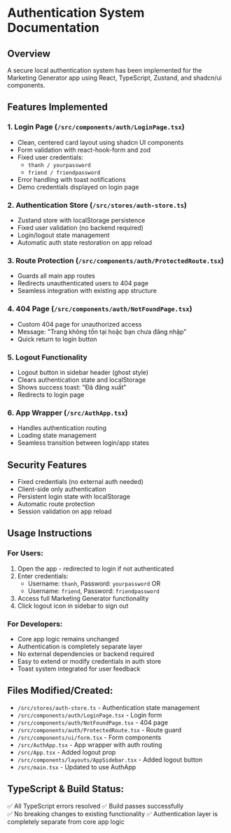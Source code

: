 # Authentication System Documentation

## Overview
A secure local authentication system has been implemented for the Marketing Generator app using React, TypeScript, Zustand, and shadcn/ui components.

## Features Implemented

### 1. Login Page (`/src/components/auth/LoginPage.tsx`)
- Clean, centered card layout using shadcn UI components
- Form validation with react-hook-form and zod
- Fixed user credentials:
  - `thanh / yourpassword`
  - `friend / friendpassword`
- Error handling with toast notifications
- Demo credentials displayed on login page

### 2. Authentication Store (`/src/stores/auth-store.ts`)
- Zustand store with localStorage persistence
- Fixed user validation (no backend required)
- Login/logout state management
- Automatic auth state restoration on app reload

### 3. Route Protection (`/src/components/auth/ProtectedRoute.tsx`)
- Guards all main app routes
- Redirects unauthenticated users to 404 page
- Seamless integration with existing app structure

### 4. 404 Page (`/src/components/auth/NotFoundPage.tsx`)
- Custom 404 page for unauthorized access
- Message: "Trang không tồn tại hoặc bạn chưa đăng nhập"
- Quick return to login button

### 5. Logout Functionality
- Logout button in sidebar header (ghost style)
- Clears authentication state and localStorage
- Shows success toast: "Đã đăng xuất"
- Redirects to login page

### 6. App Wrapper (`/src/AuthApp.tsx`)
- Handles authentication routing
- Loading state management
- Seamless transition between login/app states

## Security Features
- Fixed credentials (no external auth needed)
- Client-side only authentication
- Persistent login state with localStorage
- Automatic route protection
- Session validation on app reload

## Usage Instructions

### For Users:
1. Open the app - redirected to login if not authenticated
2. Enter credentials:
   - Username: `thanh`, Password: `yourpassword` OR
   - Username: `friend`, Password: `friendpassword`
3. Access full Marketing Generator functionality
4. Click logout icon in sidebar to sign out

### For Developers:
- Core app logic remains unchanged
- Authentication is completely separate layer
- No external dependencies or backend required
- Easy to extend or modify credentials in auth store
- Toast system integrated for user feedback

## Files Modified/Created:
- `/src/stores/auth-store.ts` - Authentication state management
- `/src/components/auth/LoginPage.tsx` - Login form
- `/src/components/auth/NotFoundPage.tsx` - 404 page
- `/src/components/auth/ProtectedRoute.tsx` - Route guard
- `/src/components/ui/form.tsx` - Form components
- `/src/AuthApp.tsx` - App wrapper with auth routing
- `/src/App.tsx` - Added logout prop
- `/src/components/layouts/AppSidebar.tsx` - Added logout button
- `/src/main.tsx` - Updated to use AuthApp

## TypeScript & Build Status:
✅ All TypeScript errors resolved
✅ Build passes successfully  
✅ No breaking changes to existing functionality
✅ Authentication layer is completely separate from core app logic